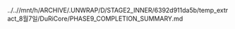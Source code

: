 ../..//mnt/h/ARCHIVE/.UNWRAP/D/STAGE2_INNER/6392d911da5b/temp_extract_8월7일/DuRiCore/PHASE9_COMPLETION_SUMMARY.md
